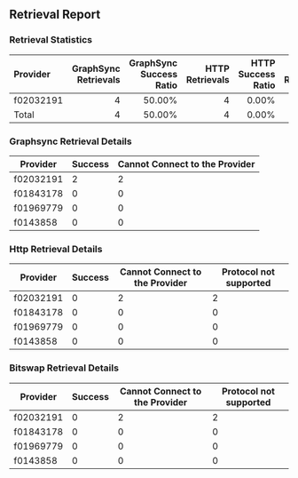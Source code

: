 ## Retrieval Report
### Retrieval Statistics
| Provider  | GraphSync Retrievals | GraphSync Success Ratio | HTTP Retrievals | HTTP Success Ratio | Bitswap Retrievals | Bitswap Success Ratio |
| :-------- | -------------------: | ----------------------: | --------------: | -----------------: | -----------------: | --------------------: |
| f02032191 |                    4 |                  50.00% |               4 |              0.00% |                  4 |                 0.00% |
| Total     |                    4 |                  50.00% |               4 |              0.00% |                  4 |                 0.00% |

### Graphsync Retrieval Details
| Provider  | Success | Cannot Connect to the Provider |
| --------- | ------- | ------------------------------ |
| f02032191 | 2       | 2                              |
| f01843178 | 0       | 0                              |
| f01969779 | 0       | 0                              |
| f0143858  | 0       | 0                              |

### Http Retrieval Details
| Provider  | Success | Cannot Connect to the Provider | Protocol not supported |
| --------- | ------- | ------------------------------ | ---------------------- |
| f02032191 | 0       | 2                              | 2                      |
| f01843178 | 0       | 0                              | 0                      |
| f01969779 | 0       | 0                              | 0                      |
| f0143858  | 0       | 0                              | 0                      |

### Bitswap Retrieval Details
| Provider  | Success | Cannot Connect to the Provider | Protocol not supported |
| --------- | ------- | ------------------------------ | ---------------------- |
| f02032191 | 0       | 2                              | 2                      |
| f01843178 | 0       | 0                              | 0                      |
| f01969779 | 0       | 0                              | 0                      |
| f0143858  | 0       | 0                              | 0                      |
